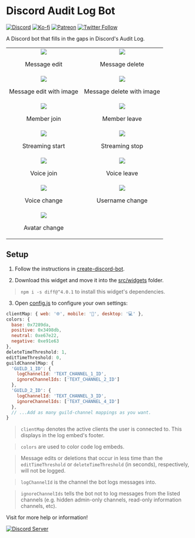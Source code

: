 # Discord Audit Log Bot

[![Discord](https://discordapp.com/api/guilds/258167954913361930/embed.png)](https://discord.gg/WjEFnzC) [![Ko-fi](https://img.shields.io/badge/donate-Ko--fi-29ABE0.svg)](https://ko-fi.com/peterthehan) [![Patreon](https://img.shields.io/badge/donate-Patreon-F96854.svg)](https://www.patreon.com/bePatron?u=33175931) [![Twitter Follow](https://img.shields.io/twitter/follow/peterthehan.svg?style=social)](https://twitter.com/peterthehan)

A Discord bot that fills in the gaps in Discord's Audit Log.

|                                                                                                                                                                    |                                                                                                                                                                        |
| :----------------------------------------------------------------------------------------------------------------------------------------------------------------: | :--------------------------------------------------------------------------------------------------------------------------------------------------------------------: |
|           <img src="https://raw.githubusercontent.com/peterthehan/assets/master/repositories/discord-audit-log-bot/messageEdit.png"> <p>Message edit</p>           |           <img src="https://raw.githubusercontent.com/peterthehan/assets/master/repositories/discord-audit-log-bot/messageDelete.png"> <p>Message delete</p>           |
| <img src="https://raw.githubusercontent.com/peterthehan/assets/master/repositories/discord-audit-log-bot/messageEditWithImage.png"> <p>Message edit with image</p> | <img src="https://raw.githubusercontent.com/peterthehan/assets/master/repositories/discord-audit-log-bot/messageDeleteWithImage.png"> <p>Message delete with image</p> |
|            <img src="https://raw.githubusercontent.com/peterthehan/assets/master/repositories/discord-audit-log-bot/memberJoin.png"> <p>Member join</p>            |             <img src="https://raw.githubusercontent.com/peterthehan/assets/master/repositories/discord-audit-log-bot/memberLeave.png"> <p>Member leave</p>             |
|        <img src="https://raw.githubusercontent.com/peterthehan/assets/master/repositories/discord-audit-log-bot/streamingStart.png"> <p>Streaming start</p>        |           <img src="https://raw.githubusercontent.com/peterthehan/assets/master/repositories/discord-audit-log-bot/streamingStop.png"> <p>Streaming stop</p>           |
|             <img src="https://raw.githubusercontent.com/peterthehan/assets/master/repositories/discord-audit-log-bot/voiceJoin.png"> <p>Voice join</p>             |              <img src="https://raw.githubusercontent.com/peterthehan/assets/master/repositories/discord-audit-log-bot/voiceLeave.png"> <p>Voice leave</p>              |
|           <img src="https://raw.githubusercontent.com/peterthehan/assets/master/repositories/discord-audit-log-bot/voiceChange.png"> <p>Voice change</p>           |          <img src="https://raw.githubusercontent.com/peterthehan/assets/master/repositories/discord-audit-log-bot/usernameChange.png"> <p>Username change</p>          |
|          <img src="https://raw.githubusercontent.com/peterthehan/assets/master/repositories/discord-audit-log-bot/avatarChange.png"> <p>Avatar change</p>          |                                                                                                                                                                        |

## Setup

1. Follow the instructions in [create-discord-bot](https://github.com/peterthehan/create-discord-bot).

2. Download this widget and move it into the [src/widgets](https://github.com/peterthehan/create-discord-bot/blob/master/src/widgets/) folder.

> `npm i -s diff@^4.0.1` to install this widget's dependencies.

3. Open [config.js](https://github.com/peterthehan/discord-audit-log-bot/blob/master/config.js) to configure your own settings:

```js
clientMap: { web: '🌐', mobile: '📱', desktop: '💻' },
colors: {
  base: 0x7289da,
  positive: 0x3498db,
  neutral: 0xe67e22,
  negative: 0xe91e63
},
deleteTimeThreshold: 1,
editTimeThreshold: 0,
guildChannelMap: {
  'GUILD_1_ID': {
    logChannelId: 'TEXT_CHANNEL_1_ID',
    ignoreChannelIds: ['TEXT_CHANNEL_2_ID']
  },
  'GUILD_2_ID': {
    logChannelId: 'TEXT_CHANNEL_3_ID',
    ignoreChannelIds: ['TEXT_CHANNEL_4_ID']
  },
  // ...Add as many guild-channel mappings as you want.
}
```

> `clientMap` denotes the active clients the user is connected to. This displays in the log embed's footer.

> `colors` are used to color code log embeds.

> Message edits or deletions that occur in less time than the `editTimeThreshold` or `deleteTimeThreshold` (in seconds), respectively, will not be logged.

> `logChannelId` is the channel the bot logs messages into.

> `ignoreChannelIds` tells the bot not to log messages from the listed channels (e.g. hidden admin-only channels, read-only information channels, etc).

Visit for more help or information!

<a href="https://discord.gg/WjEFnzC">
  <img src="https://discordapp.com/api/guilds/258167954913361930/embed.png?style=banner2" title="Discord Server"/>
</a>
